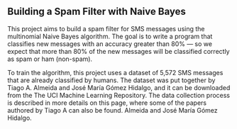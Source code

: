 ## Building a Spam Filter with Naive Bayes

This project aims to build a spam filter for SMS messages using the multinomial Naive Bayes algorithm. The goal is to write a program that classifies new messages with an accuracy greater than 80% — so we expect that more than 80% of the new messages will be classified correctly as spam or ham (non-spam).

To train the algorithm, this project uses a dataset of 5,572 SMS messages that are already classified by humans. The dataset was put together by Tiago A. Almeida and José María Gómez Hidalgo, and it can be downloaded from the The UCI Machine Learning Repository. The data collection process is described in more details on this page, where some of the papers authored by Tiago A can also be found. Almeida and José María Gómez Hidalgo.